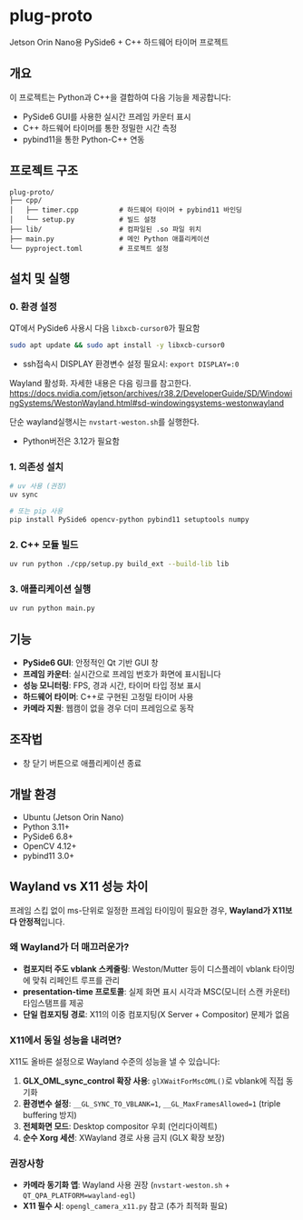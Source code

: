# plug-proto

Jetson Orin Nano용 PySide6 + C++ 하드웨어 타이머 프로젝트

## 개요
이 프로젝트는 Python과 C++을 결합하여 다음 기능을 제공합니다:
- PySide6 GUI를 사용한 실시간 프레임 카운터 표시
- C++ 하드웨어 타이머를 통한 정밀한 시간 측정
- pybind11을 통한 Python-C++ 연동

## 프로젝트 구조
```
plug-proto/
├── cpp/
│   ├── timer.cpp          # 하드웨어 타이머 + pybind11 바인딩
│   └── setup.py           # 빌드 설정
├── lib/                   # 컴파일된 .so 파일 위치
├── main.py                # 메인 Python 애플리케이션
└── pyproject.toml         # 프로젝트 설정
```

## 설치 및 실행
### 0. 환경 설정
QT에서 PySide6 사용시 다음 `libxcb-cursor0`가 필요함

```bash
sudo apt update && sudo apt install -y libxcb-cursor0
```
- ssh접속시 DISPLAY 환경변수 설정 필요시: `export DISPLAY=:0`

Wayland 활성화. 자세한 내용은 다음 링크를 참고한다.
https://docs.nvidia.com/jetson/archives/r38.2/DeveloperGuide/SD/WindowingSystems/WestonWayland.html#sd-windowingsystems-westonwayland

단순 wayland실행시는 `nvstart-weston.sh`를 실행한다.

- Python버전은 3.12가 필요함

### 1. 의존성 설치
```bash
# uv 사용 (권장)
uv sync

# 또는 pip 사용
pip install PySide6 opencv-python pybind11 setuptools numpy
```

### 2. C++ 모듈 빌드
```bash
uv run python ./cpp/setup.py build_ext --build-lib lib
```

### 3. 애플리케이션 실행
```bash
uv run python main.py
```

## 기능
- **PySide6 GUI**: 안정적인 Qt 기반 GUI 창
- **프레임 카운터**: 실시간으로 프레임 번호가 화면에 표시됩니다
- **성능 모니터링**: FPS, 경과 시간, 타이머 타입 정보 표시
- **하드웨어 타이머**: C++로 구현된 고정밀 타이머 사용
- **카메라 지원**: 웹캠이 없을 경우 더미 프레임으로 동작

## 조작법
- 창 닫기 버튼으로 애플리케이션 종료

## 개발 환경
- Ubuntu (Jetson Orin Nano)
- Python 3.11+
- PySide6 6.8+
- OpenCV 4.12+
- pybind11 3.0+

## Wayland vs X11 성능 차이
프레임 스킵 없이 ms-단위로 일정한 프레임 타이밍이 필요한 경우, **Wayland가 X11보다 안정적**입니다.

### 왜 Wayland가 더 매끄러운가?
- **컴포지터 주도 vblank 스케줄링**: Weston/Mutter 등이 디스플레이 vblank 타이밍에 맞춰 리페인트 루프를 관리
- **presentation-time 프로토콜**: 실제 화면 표시 시각과 MSC(모니터 스캔 카운터) 타임스탬프를 제공
- **단일 컴포지팅 경로**: X11의 이중 컴포지팅(X Server + Compositor) 문제가 없음

### X11에서 동일 성능을 내려면?
X11도 올바른 설정으로 Wayland 수준의 성능을 낼 수 있습니다:
1. **GLX_OML_sync_control 확장 사용**: `glXWaitForMscOML()`로 vblank에 직접 동기화
2. **환경변수 설정**: `__GL_SYNC_TO_VBLANK=1`, `__GL_MaxFramesAllowed=1` (triple buffering 방지)
3. **전체화면 모드**: Desktop compositor 우회 (언리다이렉트)
4. **순수 Xorg 세션**: XWayland 경로 사용 금지 (GLX 확장 보장)

### 권장사항
- **카메라 동기화 앱**: Wayland 사용 권장 (`nvstart-weston.sh` + `QT_QPA_PLATFORM=wayland-egl`)
- **X11 필수 시**: `opengl_camera_x11.py` 참고 (추가 최적화 필요)
